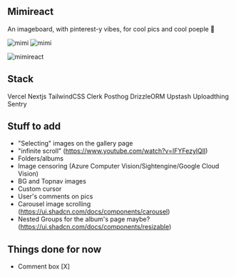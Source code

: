 ## Mimireact

An imageboard, with pinterest-y vibes, for cool pics and cool poeple 🤠

![mimi](https://ibb.co/G05SXjy)
![mimi]([https://imgur.com/ppHK95D](https://i.giphy.com/media/v1.Y2lkPTc5MGI3NjExcGRmcnQxMWNldGc2MG04aWhrMDl0cW11OGx1NGxzZ2p1MTVpZzdvaSZlcD12MV9pbnRlcm5hbF9naWZfYnlfaWQmY3Q9Zw/SbPtsV10EW2lj4SeFY/giphy.gif))

![mimireact](https://i.giphy.com/media/v1.Y2lkPTc5MGI3NjExcGRmcnQxMWNldGc2MG04aWhrMDl0cW11OGx1NGxzZ2p1MTVpZzdvaSZlcD12MV9pbnRlcm5hbF9naWZfYnlfaWQmY3Q9Zw/SbPtsV10EW2lj4SeFY/giphy.gif 
 "bro just work") 

## Stack

Vercel Nextjs TailwindCSS Clerk Posthog DrizzleORM Upstash Uploadthing Sentry


## Stuff to add

- "Selecting" images on the gallery page
- "infinite scroll" (https://www.youtube.com/watch?v=IFYFezylQlI)
- Folders/albums
- Image censoring (Azure Computer Vision/Sightengine/Google Cloud Vision)
- BG and Topnav images
- Custom cursor
- User's comments on pics
- Carousel image scrolling (https://ui.shadcn.com/docs/components/carousel)
- Nested Groups for the album's page maybe? (https://ui.shadcn.com/docs/components/resizable)


## Things done for now

- Comment box [X]
